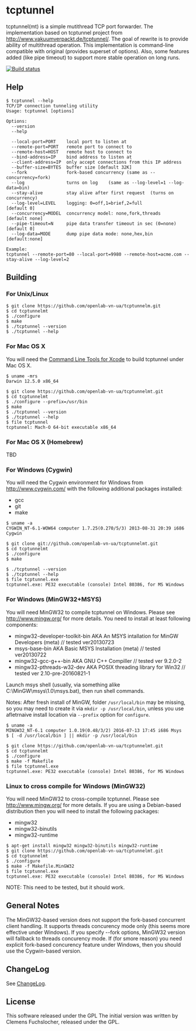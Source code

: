 # tcptunnel

tcptunnel(mt) is a simple mutithread TCP port forwarder.
The implementation based on tcptunnel project from http://www.vakuumverpackt.de/tcptunnel/.
The goal of rewrite is to provide ability of multithread operation.
This implementation is command-line compatible with original (provides superset of options).
Also, some features added  (like pipe timeout) to support more stable operation on long runs.

[![Build status](https://github.com/openlab-vn-ua/tcptunnelmt/actions/workflows/build.yml/badge.svg)](https://github.com/openlab-vn-ua/tcptunnelmt/actions?query=workflow%3Abuild)

## Help

```
$ tcptunnel --help
TCP/IP connection tunneling utility
Usage: tcptunnel [options]

Options:
  --version
  --help

  --local-port=PORT    local port to listen at
  --remote-port=PORT   remote port to connect to
  --remote-host=HOST   remote host to connect to
  --bind-address=IP    bind address to listen at
  --client-address=IP  only accept connections from this IP address
  --buffer-size=BYTES  buffer size [default 32K]
  --fork               fork-based concurrency (same as --concurrency=fork)
  --log                turns on log    (same as --log-level=1 --log-data=bin)
  --stay-alive         stay alive after first request  (turns on concurrency)
  --log-level=LEVEL    logging: 0=off,1=brief,2=full              [default 0]
  --concurrency=MODEL  concurrency model: none,fork,threads    [default none]
  --pipe-timeout=N     pipe data transfer timeout in sec (0=none) [default 0]
  --log-data=MODE      dump pipe data mode: none,hex,bin       [default:none]

Example:
tcptunnel --remote-port=80 --local-port=9980 --remote-host=acme.com --stay-alive --log-level=2
```

## Building

### For Unix/Linux

```
$ git clone https://github.com/openlab-vn-ua/tcptunnelm.git
$ cd tcptunnelmt
$ ./configure
$ make
$ ./tcptunnel --version
$ ./tcptunnel --help
```

### For Mac OS X

You will need the [Command Line Tools for Xcode](https://developer.apple.com/xcode/) to build tcptunnel under Mac OS X.

```
$ uname -mrs
Darwin 12.5.0 x86_64

$ git clone https://github.com/openlab-vn-ua/tcptunnelmt.git
$ cd tcptunnelmt
$ ./configure --prefix=/usr/bin
$ make
$ ./tcptunnel --version
$ ./tcptunnel --help
$ file tcptunnel
tcptunnel: Mach-O 64-bit executable x86_64
```

### For Mac OS X (Homebrew)

TBD

### For Windows (Cygwin)

You will need the Cygwin environment for Windows from http://www.cygwin.com/ with the following additional packages installed:

* gcc
* git
* make

```
$ uname -a
CYGWIN_NT-6.1-WOW64 computer 1.7.25(0.270/5/3) 2013-08-31 20:39 i686 Cygwin

$ git clone git://github.com/openlab-vn-ua/tcptunnelmt.git
$ cd tcptunnelmt
$ ./configure
$ make

$ ./tcptunnel --version
$ ./tcptunnel --help
$ file tcptunnel.exe
tcptunnel.exe: PE32 executable (console) Intel 80386, for MS Windows
```

### For Windows (MinGW32+MSYS)

You will need MinGW32 to compile tcptunnel on Windows. 
Please see http://www.mingw.org/ for more details. 
You need to install at least following components:

* mingw32-developer-toolkit-bin AKA An MSYS intallation for MinGW Developers (meta) // tested ver20130723
* msys-base-bin AKA Basic MSYS Installation (meta) // tested ver20130722
* mingw32-gcc-g++-bin AKA GNU C++ Compiller // tested ver 9.2.0-2
* mingw32-pthreads-w32-dev AKA POSIX threading library for Win32 // tested ver 2.10-pre-20160821-1

Launch msys shell (usually, via something alike C:\MinGW\msys\1.0\msys.bat), then run shell commands. 

Notes:
After fresh install of MinGW, folder `/usr/local/bin` may be missing, 
so you may need to create it via `mkdir -p /usr/local/bin`, 
unless you use afletrnaive install location via `--prefix` option for `configure`.

```
$ uname -a
MINGW32_NT-6.1 computer 1.0.19(0.48/3/2) 2016-07-13 17:45 i686 Msys
$ [ -d /usr/local/bin ] || mkdir -p /usr/local/bin

$ git clone https://github.com/openlab-vn-ua/tcptunnelmt.git
$ cd tcptunnelmt
$ ./configure
$ make -f Makefile
$ file tcptunnel.exe
tcptunnel.exe: PE32 executable (console) Intel 80386, for MS Windows
```

### Linux to cross compile for Windows (MinGW32)

You will need MinGW32 to cross-compile tcptunnel. 
Please see http://www.mingw.org/ for more details. 
If you are using a Debian-based distribution then you will need to install the following packages:

* mingw32
* mingw32-binutils
* mingw32-runtime

```
$ apt-get install mingw32 mingw32-binutils mingw32-runtime
$ git clone https://github.com/openlab-vn-ua/tcptunnelmt.git
$ cd tcptunnelmt
$ ./configure
$ make -f Makefile.MinGW32
$ file tcptunnel.exe
tcptunnel.exe: PE32 executable (console) Intel 80386, for MS Windows
```

NOTE: This need to be tested, but it should work.

## General Notes

The MinGW32-based version does not support the fork-based concurrent client handling.
It supports threads concurency mode only (this seems more effective under Windows).
If you specify --fork options, MinGW32 version will fallback to threads concurency mode.
If (for smore reason) you need explicit fork-based concurency feature under Windows, then you should use the Cygwin-based version.

## ChangeLog

See [ChangeLog](https://raw.github.com/openlab-vn-ua/tcptunnelmt/master/ChangeLog).

## License

This software released under the GPL
The initial version was written by Clemens Fuchslocher, released under the GPL.
